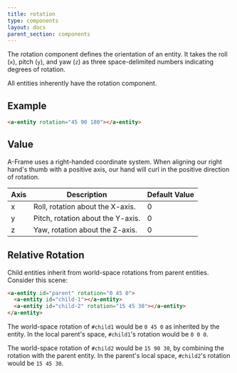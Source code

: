 ```yaml
---
title: rotation
type: components
layout: docs
parent_section: components
---
```


The rotation component defines the orientation of an entity. It takes the roll
(`x`), pitch (`y`), and yaw (`z`) as three space-delimited numbers indicating
degrees of rotation.

All entities inherently have the rotation component.

## Example

```html
<a-entity rotation="45 90 180"></a-entity>
```

## Value

A-Frame uses a right-handed coordinate system. When aligning our right hand's
thumb with a positive axis, our hand will curl in the positive direction of
rotation.

| Axis | Description                       | Default Value
|------|-----------------------------------|---------------|
| x    | Roll, rotation about the X-axis.  | 0             |
| y    | Pitch, rotation about the Y-axis. | 0             |
| z    | Yaw, rotation about the Z-axis.   | 0             |

## Relative Rotation

Child entities inherit from world-space rotations from parent entities.
Consider this scene:

```html
<a-entity id="parent" rotation="0 45 0">
  <a-entity id="child-1"></a-entity>
  <a-entity id="child-2" rotation="15 45 30"></a-entity>
</a-entity>
```

The world-space rotation of `#child1` would be `0 45 0` as inherited by the
entity. In the local parent's space, `#child1`'s rotation would be `0 0 0`.

The world-space rotation of `#child2` would be `15 90 30`, by combining the
rotation with the parent entity. In the parent's local space, `#child2`'s
rotation would be `15 45 30`.
